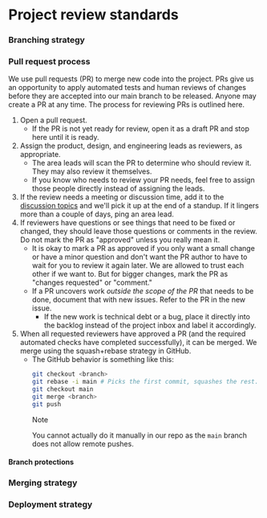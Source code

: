 # Project review standards

### Branching strategy

### Pull request process

We use pull requests (PR) to merge new code into the project. PRs give us an
opportunity to apply automated tests and human reviews of changes before they
are accepted into our main branch to be released. Anyone may create a PR at any
time. The process for reviewing PRs is outlined here.

1. Open a pull request.
   - If the PR is not yet ready for review, open it as a draft PR and stop here
     until it is ready.
2. Assign the product, design, and engineering leads as reviewers, as
   appropriate.
   - The area leads will scan the PR to determine who should review it. They may
     also review it themselves.
   - If you know who needs to review your PR needs, feel free to assign those
     people directly instead of assigning the leads.
3. If the review needs a meeting or discussion time, add it to the
   [discussion topics](https://docs.google.com/spreadsheets/d/1wd9WsmNHdLXl-smL_A63oBDRIkALJTELXcITl4iTdMs/edit#gid=1456748459)
   and we'll pick it up at the end of a standup. If it lingers more than a
   couple of days, ping an area lead.
4. If reviewers have questions or see things that need to be fixed or changed,
   they should leave those questions or comments in the review. Do not mark the
   PR as "approved" unless you really mean it.
   - It is okay to mark a PR as approved if you only want a small change or have
     a minor question and don't want the PR author to have to wait for you to
     review it again later. We are allowed to trust each other if we want to.
     But for bigger changes, mark the PR as "changes requested" or "comment."
   - If a PR uncovers work _outside the scope of the PR_ that needs to be done,
     document that with new issues. Refer to the PR in the new issue.
     - If the new work is technical debt or a bug, place it directly into the
       backlog instead of the project inbox and label it accordingly.
5. When all requested reviewers have approved a PR (and the required automated
   checks have completed successfully), it can be merged. We merge using the
   squash+rebase strategy in GitHub.
   - The GitHub behavior is something like this:
     ```sh
     git checkout <branch>
     git rebase -i main # Picks the first commit, squashes the rest.
     git checkout main
     git merge <branch>
     git push
     ```
     > [!NOTE]  
     > You cannot actually do it manually in our repo as the `main` branch does
     > not allow remote pushes.

#### Branch protections

### Merging strategy

### Deployment strategy
